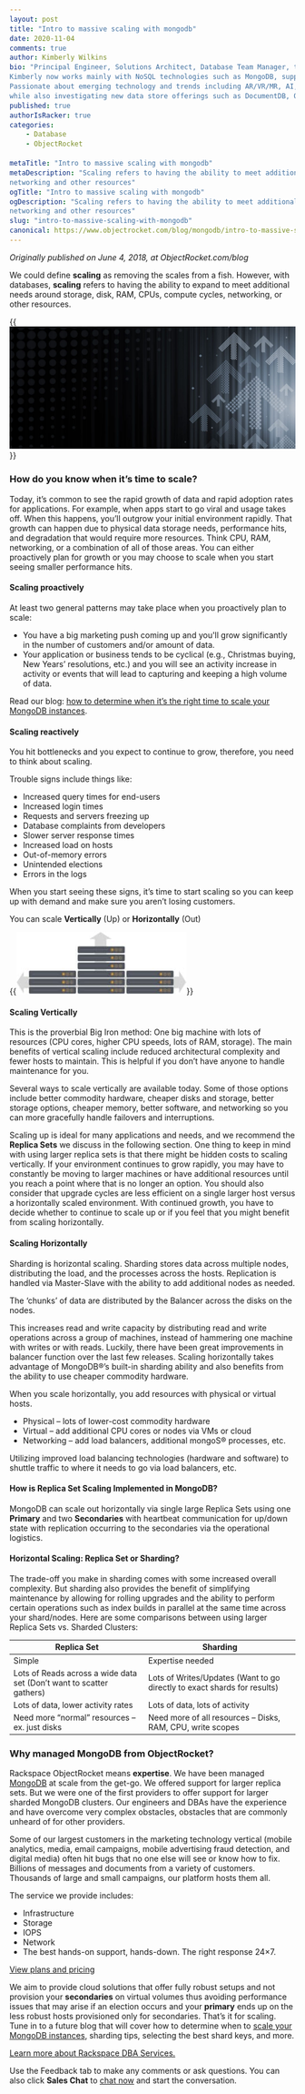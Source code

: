 ```yaml
---
layout: post
title: "Intro to massive scaling with mongodb"
date: 2020-11-04
comments: true
author: Kimberly Wilkins
bio: "Principal Engineer, Solutions Architect, Database Team Manager, trusted advisor and technical evangelist in the NoSQL arena. 
Kimberly now works mainly with NoSQL technologies such as MongoDB, supporting pre-sales and post sales efforts and client on-boarding and support. 
Passionate about emerging technology and trends including AR/VR/MR, AI, ML, DL as well IoT/EoT/IIoT and blockchain topics 
while also investigating new data store offerings such as DocumentDB, QLDB, Snowflake, and more as they come along."
published: true
authorIsRacker: true
categories:
    - Database 
    - ObjectRocket
    
metaTitle: "Intro to massive scaling with mongodb"
metaDescription: "Scaling refers to having the ability to meet additional needs around storage/disk, RAM/memory, CPUs/comnpute cycles, 
networking and other resources"
ogTitle: "Intro to massive scaling with mongodb"
ogDescription: "Scaling refers to having the ability to meet additional needs around storage/disk, RAM/memory, CPUs/comnpute cycles, 
networking and other resources"
slug: "intro-to-massive-scaling-with-mongodb"
canonical: https://www.objectrocket.com/blog/mongodb/intro-to-massive-scaling-with-mongodb/
---
```


*Originally published on June 4, 2018, at ObjectRocket.com/blog*

We could define **scaling** as removing the scales from a fish. However, with databases, **scaling** refers to having the ability to expand to meet additional needs around storage, disk, RAM, CPUs, compute cycles, networking, or other resources.

<!--more-->

{{<img src="picture1.jpg" title="" alt="">}}

### How do you know when it’s time to scale?

Today, it’s common to see the rapid growth of data and rapid adoption rates for applications. For example, when apps start to go viral and usage takes off. When this happens, you’ll outgrow your initial environment rapidly. That growth can happen due to physical data storage needs, performance hits, and degradation that would require more resources. Think CPU, RAM, networking, or a combination of all of those areas. You can either proactively plan for growth or you may choose to scale when you start seeing smaller performance hits.

#### Scaling proactively

At least two general patterns may take place when you proactively plan to scale:

+ You have a big marketing push coming up and you'll grow significantly in the number of customers and/or amount of data.
+ Your application or business tends to be cyclical (e.g., Christmas buying, New Years’ resolutions, etc.) and you will see an activity increase in activity or events that will lead to capturing and keeping a high volume of data.

Read our blog: [how to determine when it’s the right time to scale your MongoDB instances](https://www.objectrocket.com/blog/how-to/when-to-scale-mongodb-instances/).

#### Scaling reactively

You hit bottlenecks and you expect to continue to grow, therefore, you need to think about scaling.

Trouble signs include things like:

+ Increased query times for end-users
+ Increased login times
+ Requests and servers freezing up
+ Database complaints from developers
+ Slower server response times
+ Increased load on hosts
+ Out-of-memory errors
+ Unintended elections
+ Errors in the logs

When you start seeing these signs, it’s time to start scaling so you can keep up with demand and make sure you aren’t losing customers. 

You can scale **Vertically** (Up) or **Horizontally** (Out)

{{<img src="picture2.jpg" title="" alt="">}}

#### Scaling Vertically

This is the proverbial Big Iron method: One big machine with lots of resources (CPU cores, higher CPU speeds, lots of RAM, storage).
The main benefits of vertical scaling include reduced architectural complexity and fewer hosts to maintain. This is helpful if you don’t have anyone to handle maintenance for you.

Several ways to scale vertically are available today. Some of those options include better commodity hardware, cheaper disks and storage, better storage options, cheaper memory, better software, and networking so you can more gracefully handle failovers and interruptions.

Scaling up is ideal for many applications and needs, and we recommend the **Replica Sets** we discuss in the following section. One thing to keep in mind with using larger replica sets is that there might be hidden costs to scaling vertically. If your environment continues to grow rapidly, you may have to constantly be moving to larger machines or have additional resources until you reach a point where that is no longer an option. You should also consider that upgrade cycles are less efficient on a single larger host versus a horizontally scaled environment. With continued growth, you have to decide whether to continue to scale up or if you feel that you might benefit from scaling horizontally.

#### Scaling Horizontally

Sharding is horizontal scaling. Sharding stores data across multiple nodes, distributing the load, and the processes across the hosts. Replication is handled via Master-Slave with the ability to add additional nodes as needed.

The ‘chunks’ of data are distributed by the Balancer across the disks on the nodes.

This increases read and write capacity by distributing read and write operations across a group of machines, instead of hammering one machine with writes or with reads. Luckily, there have been great improvements in balancer function over the last few releases. Scaling horizontally takes advantage of MongoDB&reg;’s built-in sharding ability and also benefits from the ability to use cheaper commodity hardware.

When you scale horizontally, you add resources with physical or virtual hosts.

+ Physical – lots of lower-cost commodity hardware
+ Virtual – add additional CPU cores or nodes via VMs or cloud
+ Networking – add load balancers, additional mongoS&reg; processes, etc.

Utilizing improved load balancing technologies (hardware and software) to shuttle traffic to where it needs to go via load balancers, etc.

#### How is Replica Set Scaling Implemented in MongoDB?

MongoDB can scale out horizontally via single large Replica Sets using one **Primary** and two **Secondaries** with heartbeat communication for up/down state with replication occurring to the secondaries via the operational logistics.

#### Horizontal Scaling: Replica Set or Sharding?

The trade-off you make in sharding comes with some increased overall complexity. But sharding also provides the benefit of simplifying maintenance by allowing for rolling upgrades and the ability to perform certain operations such as index builds in parallel at the same time across your shard/nodes.
Here are some comparisons between using larger Replica Sets vs. Sharded Clusters:

| **Replica Set** | **Sharding** |
| --------------- | ------------ |  
| Simple | Expertise needed |
| Lots of Reads across a wide data set (Don’t want to scatter gathers) | Lots of Writes/Updates (Want to go directly to exact shards for results) |
| Lots of data, lower activity rates | Lots of data, lots of activity |
| Need more “normal” resources – ex. just disks | Need more of all resources – Disks, RAM, CPU, write scopes |

### Why managed MongoDB from ObjectRocket?

Rackspace ObjectRocket means **expertise**. We have been managed [MongoDB](https://www.objectrocket.com/managed-mongodb/) at scale from the get-go. We offered support for larger replica sets. But we were one of the first providers to offer support for larger sharded MongoDB clusters. Our engineers and DBAs have the experience and have overcome very complex obstacles, obstacles that are commonly unheard of for other providers.

Some of our largest customers in the marketing technology vertical (mobile analytics, media, email campaigns, mobile advertising fraud detection, and digital media) often hit bugs that no one else will see or know how to fix. Billions of messages and documents from a variety of customers. Thousands of large and small campaigns, our platform hosts them all. 

The service we provide includes: 

+ Infrastructure
+ Storage
+ IOPS
+ Network
+ The best hands-on support, hands-down. The right response 24×7.

[View plans and pricing](https://www.objectrocket.com/pricing/)

We aim to provide cloud solutions that offer fully robust setups and not provision your **secondaries** on virtual volumes thus avoiding performance issues that may arise if an election occurs and your **primary** ends up on the less robust hosts provisioned only for secondaries. That’s it for scaling. Tune in to a future blog that will cover how to determine when to [scale your MongoDB instances](https://www.objectrocket.com/blog/how-to/when-to-scale-mongodb-instances/), sharding tips, selecting the best shard keys, and more.


<a class="cta purple" id="cta" href="https://www.rackspace.com/data/dba-services">Learn more about Rackspace DBA Services.</a>

Use the Feedback tab to make any comments or ask questions. You can also click
**Sales Chat** to [chat now](https://www.rackspace.com/) and start the conversation.
